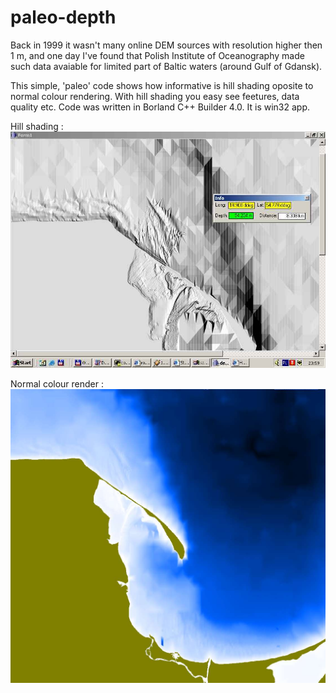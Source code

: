# paleo-depth

  Back in 1999 it wasn't many online DEM sources with resolution higher then 1 m, and one day I've found
  that Polish Institute of Oceanography made such data avaiable for limited part of Baltic waters (around Gulf of Gdansk).  
  
  This simple, 'paleo' code shows how informative is hill shading oposite to normal colour rendering. With hill shading you easy see feetures, data quality etc. 
  Code was written in Borland C++ Builder 4.0. It is win32 app.
  
  Hill shading :
![Hill shading](sample_images/1.jpg)
   
  Normal colour render :
![Colour rendering](sample_images/2.jpg)

  
